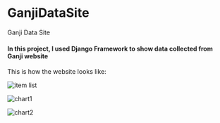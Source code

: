 # GanjiDataSite
Ganji Data Site
#### In this project, I used Django Framework to show data collected from Ganji website

This is how the website looks like:

![item list](http://i.imgur.com/GUH5I3D.png)

![chart1](http://i.imgur.com/Hw00l6R.png)

![chart2](http://i.imgur.com/XA7P7Rt.png)
